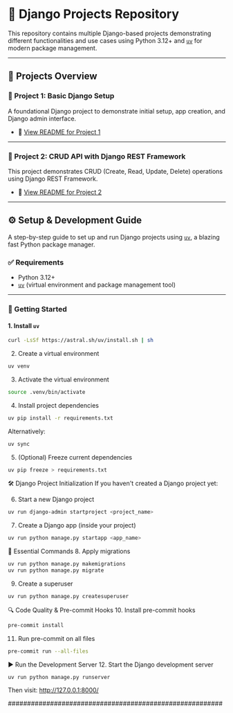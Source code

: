 # 🐍 Django Projects Repository

This repository contains multiple Django-based projects demonstrating different functionalities and use cases using Python 3.12+ and [`uv`](https://astral.sh/uv/) for modern package management.

---

## 📁 Projects Overview

### 📌 Project 1: Basic Django Setup
A foundational Django project to demonstrate initial setup, app creation, and Django admin interface.

- 📄 [View README for Project 1](project1/README.md)

---

### 📌 Project 2: CRUD API with Django REST Framework
This project demonstrates CRUD (Create, Read, Update, Delete) operations using Django REST Framework.

- 📄 [View README for Project 2](project2/README.md)

---

## ⚙️ Setup & Development Guide

A step-by-step guide to set up and run Django projects using [`uv`](https://astral.sh/uv/), a blazing fast Python package manager.

### ✅ Requirements

- Python 3.12+
- [`uv`](https://astral.sh/uv/) (virtual environment and package management tool)

---

### 🚀 Getting Started

#### 1. Install `uv`
```bash
curl -LsSf https://astral.sh/uv/install.sh | sh
```

2. Create a virtual environment
```bash
uv venv
```

3. Activate the virtual environment
```bash
source .venv/bin/activate
```

4. Install project dependencies
```bash
uv pip install -r requirements.txt
```

Alternatively:
```bash
uv sync
```

5. (Optional) Freeze current dependencies
```bash
uv pip freeze > requirements.txt
```

🛠️ Django Project Initialization
If you haven't created a Django project yet:

6. Start a new Django project
```bash
uv run django-admin startproject <project_name>
```

7. Create a Django app (inside your project)
```bash
uv run python manage.py startapp <app_name>
```

📌 Essential Commands
8. Apply migrations
```bash
uv run python manage.py makemigrations
uv run python manage.py migrate
```

9. Create a superuser
```bash
uv run python manage.py createsuperuser
```

🔍 Code Quality & Pre-commit Hooks
10. Install pre-commit hooks
```bash
pre-commit install
```

11. Run pre-commit on all files
```bash
pre-commit run --all-files
```

▶️ Run the Development Server
12. Start the Django development server
```bash
uv run python manage.py runserver
```

Then visit: http://127.0.0.1:8000/

########################################################
